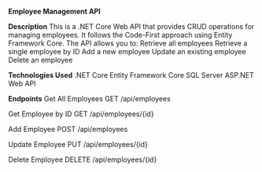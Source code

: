**Employee Management API**

**Description**
This is a .NET Core Web API that provides CRUD operations for managing employees. It follows the Code-First approach using Entity Framework Core. The API allows you to:
Retrieve all employees
Retrieve a single employee by ID
Add a new employee
Update an existing employee
Delete an employee

**Technologies Used**
.NET Core
Entity Framework Core
SQL Server
ASP.NET Web API

**Endpoints**
Get All Employees
GET /api/employees

Get Employee by ID
GET /api/employees/{id}

Add Employee
POST /api/employees

Update Employee
PUT /api/employees/{id}

Delete Employee
DELETE /api/employees/{id}
